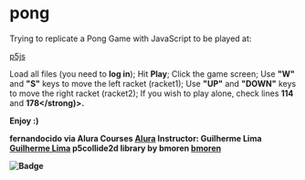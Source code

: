 # pong
Trying to replicate a Pong Game with JavaScript to be played at:

[p5js](https://editor.p5js.org/)

Load all files (you need to <strong>log in</strong>);
Hit <strong>Play</strong>;
Click the game screen;
Use <strong>"W"</strong> and <strong>"S"</strong> keys to move the left racket (racket1);
Use <strong>"UP"</strong> and <strong>"DOWN"</strong> keys to move the right racket (racket2);
If you wish to play alone, check lines <strong>114</strong> and <strong>178</strong)>.

Enjoy :)

fernandocido via
Alura Courses [Alura](https://courses.alura.com.br/)
Instructor: Guilherme Lima [Guilherme Lima](https://linktr.ee/guilimadev)
p5collide2d library by bmoren [bmoren](https://github.com/bmoren/p5.collide2D)

![Badge](https://img.shields.io/badge/status-need%20to%20catch%20the%20bugs%20%3D%5D-green)